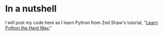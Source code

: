 In a nutshell
=============

I will post my code here as I learn Python from Zed Shaw's tutorial, "[Learn Python the Hard Way.](http://www.learncodethehardway.net)"
